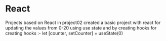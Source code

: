 # React
Projects based on React
in project02 created a basic project with react for updating the values from 0-20 using use state and by creating hooks
for creating hooks :- let [counter, setCounter] = useState(0) 
